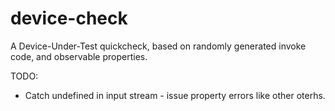 device-check
============

A Device-Under-Test quickcheck, based on randomly generated invoke code, and observable properties.

TODO:

 * Catch undefined in input stream - issue property errors like other oterhs.

